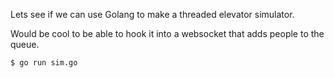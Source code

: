 Lets see if we can use Golang to make a threaded elevator simulator.

Would be cool to be able to hook it into a websocket that adds people to the queue.

```
$ go run sim.go
```
